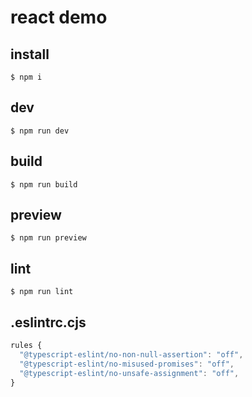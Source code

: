 # react demo

## install

```
$ npm i
```

## dev

```
$ npm run dev
```

## build

```
$ npm run build
```

## preview

```
$ npm run preview
```

## lint

```
$ npm run lint
```

## .eslintrc.cjs

```js
rules {
  "@typescript-eslint/no-non-null-assertion": "off",
  "@typescript-eslint/no-misused-promises": "off",
  "@typescript-eslint/no-unsafe-assignment": "off",
}
```
